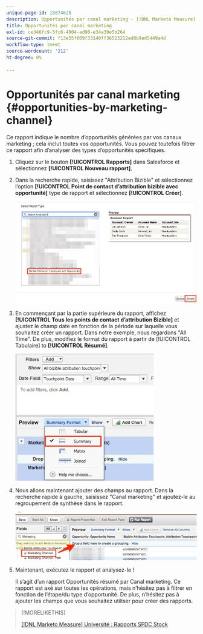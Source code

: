 ```yaml
---
unique-page-id: 18874628
description: Opportunités par canal marketing - [!DNL Marketo Measure] - Documentation du produit
title: Opportunités par canal marketing
exl-id: ce346fc9-5fc6-4004-ad90-e34a30e5b264
source-git-commit: f13e55f009f33140ff36523212ed8b9ed5449a4d
workflow-type: tm+mt
source-wordcount: '212'
ht-degree: 0%

---
```


# Opportunités par canal marketing {#opportunities-by-marketing-channel}

Ce rapport indique le nombre d’opportunités générées par vos canaux marketing ; cela inclut toutes vos opportunités. Vous pouvez toutefois filtrer ce rapport afin d’analyser des types d’opportunités spécifiques.

1. Cliquez sur le bouton **[!UICONTROL Rapports]** dans Salesforce et sélectionnez **[!UICONTROL Nouveau rapport]**.

1. Dans la recherche rapide, saisissez &quot;Attribution Bizible&quot; et sélectionnez l’option **[!UICONTROL Point de contact d’attribution bizible avec opportunité]** type de rapport et sélectionnez **[!UICONTROL Créer]**.

   ![](assets/1-2.jpg)

1. En commençant par la partie supérieure du rapport, affichez **[!UICONTROL Tous les points de contact d’attribution Bizible]** et ajustez le champ date en fonction de la période sur laquelle vous souhaitez créer un rapport. Dans notre exemple, nous regardons &quot;All Time&quot;. De plus, modifiez le format du rapport à partir de [!UICONTROL Tabulaire] to **[!UICONTROL Résumé]**.

   ![](assets/2-2.jpg)

1. Nous allons maintenant ajouter des champs au rapport. Dans la recherche rapide à gauche, saisissez &quot;Canal marketing&quot; et ajoutez-le au regroupement de synthèse dans le rapport.

   ![](assets/3-2.jpg)

1. Maintenant, exécutez le rapport et analysez-le !

   Il s’agit d’un rapport Opportunités résumé par Canal marketing. Ce rapport est axé sur toutes les opérations, mais n’hésitez pas à filtrer en fonction de l’étape/du type d’opportunité. De plus, n’hésitez pas à ajouter les champs que vous souhaitez utiliser pour créer des rapports.

>[!MORELIKETHIS]
>
>[[!DNL Marketo Measure] Université : Rapports SFDC Stock](https://universityonline.marketo.com/courses/bizible-fundamentals-bizible-102/#/page/5c5cb68dfb384d0c9fb96cc4)
